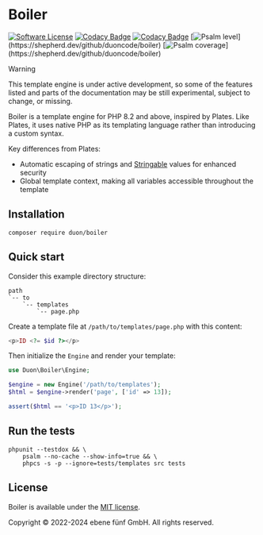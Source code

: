 # Boiler

[![Software License](https://img.shields.io/badge/license-MIT-brightgreen.svg)](LICENSE.md)
[![Codacy Badge](https://app.codacy.com/project/badge/Grade/4c82c13a91064b58ad709772a12b85bf)](https://app.codacy.com/gh/duoncode/boiler/dashboard?utm_source=gh&utm_medium=referral&utm_content=&utm_campaign=Badge_grade)
[![Codacy Badge](https://app.codacy.com/project/badge/Coverage/4c82c13a91064b58ad709772a12b85bf)](https://app.codacy.com/gh/duoncode/boiler/dashboard?utm_source=gh&utm_medium=referral&utm_content=&utm_campaign=Badge_coverage)
[![Psalm level](https://shepherd.dev/github/duoncode/boiler/level.svg?)](https://shepherd.dev/github/duoncode/boiler)
[![Psalm coverage](https://shepherd.dev/github/duoncode/boiler/coverage.svg?)](https://shepherd.dev/github/duoncode/boiler)

> [!WARNING]  
> This template engine is under active development, so some of the
> features listed and parts of the documentation may be still experimental,
> subject to change, or missing.

Boiler is a template engine for PHP 8.2 and above, inspired by Plates.
Like Plates, it uses native PHP as its templating language rather than
introducing a custom syntax. 

Key differences from Plates:

- Automatic escaping of strings and
  [Stringable](https://www.php.net/manual/en/class.stringable.php) values for
  enhanced security
- Global template context, making all variables accessible throughout the
  template

## Installation

```console
composer require duon/boiler
```

## Quick start

Consider this example directory structure:

```text
path
`-- to
	`-- templates
		`-- page.php
```

Create a template file at `/path/to/templates/page.php` with this content:

```php
<p>ID <?= $id ?></p>
```

Then initialize the `Engine` and render your template:

```php
use Duon\Boiler\Engine;

$engine = new Engine('/path/to/templates');
$html = $engine->render('page', ['id' => 13]);

assert($html == '<p>ID 13</p>');
```

## Run the tests

```console
phpunit --testdox && \
	psalm --no-cache --show-info=true && \
	phpcs -s -p --ignore=tests/templates src tests
```

## License

Boiler is available under the [MIT license](LICENSE.md).

Copyright © 2022-2024 ebene fünf GmbH. All rights reserved.
